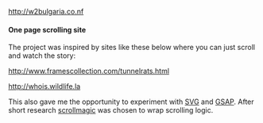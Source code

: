 http://w2bulgaria.co.nf

#### One page scrolling site

The project was inspired by sites like these below where you can just scroll and watch the story:

http://www.framescollection.com/tunnelrats.html

http://whois.wildlife.la

This also gave me the opportunity to experiment with [SVG](https://developer.mozilla.org/kab/docs/Web/SVG) and [GSAP](https://greensock.com). After short research [scrollmagic](http://scrollmagic.io/docs/index.html) was chosen to wrap scrolling logic.




